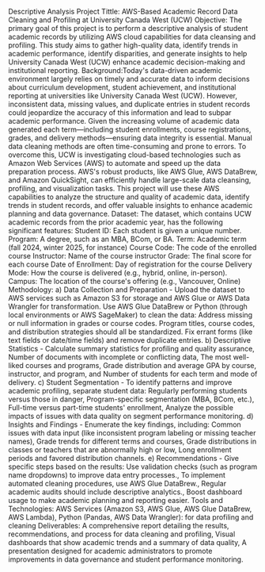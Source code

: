 Descriptive Analysis
Project Tittle: AWS-Based Academic Record Data Cleaning and Profiling at University Canada West (UCW)
Objective: The primary goal of this project is to perform a descriptive analysis of student academic records by utilizing AWS cloud capabilities for data cleansing and profiling. This study aims to gather high-quality data, identify trends in academic performance, identify disparities, and generate insights to help University Canada West (UCW) enhance academic decision-making and institutional reporting.
Background:Today's data-driven academic environment largely relies on timely and accurate data to inform decisions about curriculum development, student achievement, and institutional reporting at universities like University Canada West (UCW). However, inconsistent data, missing values, and duplicate entries in student records could jeopardize the accuracy of this information and lead to subpar academic performance. Given the increasing volume of academic data generated each term—including student enrollments, course registrations, grades, and delivery methods—ensuring data integrity is essential. Manual data cleaning methods are often time-consuming and prone to errors. To overcome this, UCW is investigating cloud-based technologies such as Amazon Web Services (AWS) to automate and speed up the data preparation process. AWS's robust products, like AWS Glue, AWS DataBrew, and Amazon QuickSight, can efficiently handle large-scale data cleansing, profiling, and visualization tasks. This project will use these AWS capabilities to analyze the structure and quality of academic data, identify trends in student records, and offer valuable insights to enhance academic planning and data governance.
Dataset: The dataset, which contains UCW academic records from the prior academic year, has the following significant features: Student ID: Each student is given a unique number. Program: A degree, such as an MBA, BCom, or BA. Term: Academic term (fall 2024, winter 2025, for instance) Course Code: The code of the enrolled course Instructor: Name of the course instructor Grade: The final score for each course Date of Enrollment: Day of registration for the course Delivery Mode: How the course is delivered (e.g., hybrid, online, in-person). Campus: The location of the course's offering (e.g., Vancouver, Online)
Methodology: a) Data Collection and Preparation - Upload the dataset to AWS services such as Amazon S3 for storage and AWS Glue or AWS Data Wrangler for transformation. Use AWS Glue DataBrew or Python (through local environments or AWS SageMaker) to clean the data: Address missing or null information in grades or course codes. Program titles, course codes, and distribution strategies should all be standardized. Fix errant forms (like text fields or date/time fields) and remove duplicate entries. b) Descriptive Statistics - Calculate summary statistics for profiling and quality assurance, Number of documents with incomplete or conflicting data, The most well-liked courses and programs, Grade distribution and average GPA by course, instructor, and program, and Number of students for each term and mode of delivery. c) Student Segmentation - To identify patterns and improve academic profiling, separate student data: Regularly performing students versus those in danger, Program-specific segmentation (MBA, BCom, etc.), Full-time versus part-time students' enrollment, Analyze the possible impacts of issues with data quality on segment performance monitoring. d) Insights and Findings - Enumerate the key findings, including: Common issues with data input (like inconsistent program labeling or missing teacher names), Grade trends for different terms and courses, Grade distributions in classes or teachers that are abnormally high or low, Long enrollment periods and favored distribution channels. e) Recommendations - Give specific steps based on the results: Use validation checks (such as program name dropdowns) to improve data entry processes., To implement automated cleaning procedures, use AWS Glue DataBrew., Regular academic audits should include descriptive analytics., Boost dashboard usage to make academic planning and reporting easier.
Tools and Technologies: AWS Services (Amazon S3, AWS Glue, AWS Glue DataBrew, AWS Lambda), Python (Pandas, AWS Data Wrangler): for data profiling and cleaning
Deliverables: A comprehensive report detailing the results, recommendations, and process for data cleaning and profiling, Visual dashboards that show academic trends and a summary of data quality, A presentation designed for academic administrators to promote improvements in data governance and student performance monitoring.
